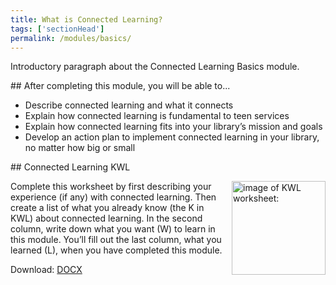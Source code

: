 ```yaml
---
title: What is Connected Learning? 
tags: ['sectionHead']
permalink: /modules/basics/
---
```


Introductory paragraph about the Connected Learning Basics module. 
 
<div class="callout objectives" markdown="1"> 
## After completing this module, you will be able to...

* Describe connected learning and what it connects
* Explain how connected learning is fundamental to teen services
* Explain how connected learning fits into your library’s mission and goals 
* Develop an action plan to implement connected learning in your library, no matter how big or small
</div>

<div class="callout activity" markdown="1">
## Connected Learning KWL

<a href="/docs/basics/basics_kwl.docx"><img src="{{site.baseurl}}/img/basics/basics_kwl.png" alt="image of KWL worksheet:" width="150px" align="right" style="margin-left:  10px;"/></a>

Complete this worksheet by first describing your experience (if any) with connected learning. Then create a list of what you already know (the K in KWL) about connected learning. In the second column, write down what you want (W) to learn in this module. You’ll fill out the last column, what you learned (L), when you have completed this module.


<script src="https://connectedlib.ischool.uw.edu/wp-content/plugins/h5p/h5p-php-library/js/h5p-resizer.js" charset="UTF-8"></script>


Download: <a href="{{site.baseurl}}/docs/basics/basics_kwl.docx">DOCX</a>

</div>